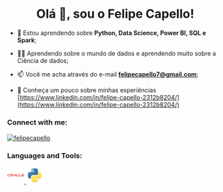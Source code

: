 <h1 align="center">Olá 👋, sou o Felipe Capello!</h1>

- 🌱 Estou aprendendo sobre **Python, Data Science, Power BI, SQL e Spark**;

- 👨‍💻 Aprendendo sobre o mundo de dados e aprendendo muito sobre a Ciência de dados;
  
- 📫 Você me acha através do e-mail **felipecapello7@gmail.com**;

- 📄 Conheça um pouco sobre minhas experiências [https://www.linkedin.com/in/felipe-capello-2312b8204/](https://www.linkedin.com/in/felipe-capello-2312b8204/)

<h3 align="left">Connect with me:</h3>
<p align="left">
<a href="https://linkedin.com/in/felipecapello" target="blank"><img align="center" src="https://raw.githubusercontent.com/rahuldkjain/github-profile-readme-generator/master/src/images/icons/Social/linked-in-alt.svg" alt="felipecapello" height="30" width="40" /></a>
</p>

<h3 align="left">Languages and Tools:</h3>
<p align="left"> <a href="https://www.oracle.com/" target="_blank" rel="noreferrer"> <img src="https://raw.githubusercontent.com/devicons/devicon/master/icons/oracle/oracle-original.svg" alt="oracle" width="40" height="40"/> </a> <a href="https://www.python.org" target="_blank" rel="noreferrer"> <img src="https://raw.githubusercontent.com/devicons/devicon/master/icons/python/python-original.svg" alt="python" width="40" height="40"/> </a> </p>
